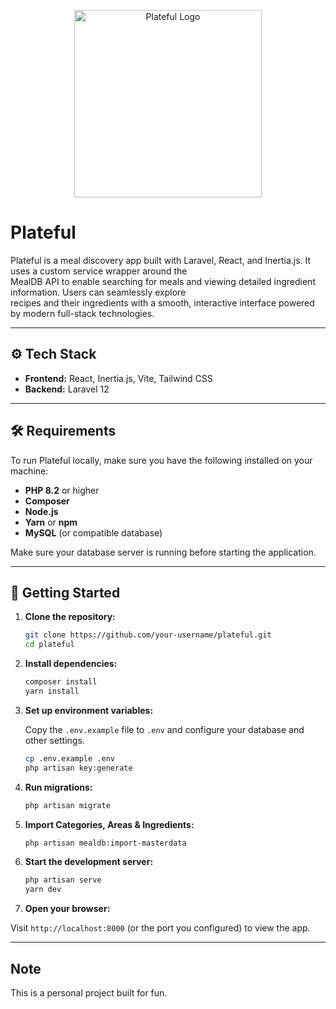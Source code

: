 <p align="center">
  <img src="https://raw.githubusercontent.com/laravel/art/master/logo-lockup/5%20SVG/2%20CMYK/1%20Full%20Color/laravel-logolockup-cmyk-red.svg" width="300" alt="Plateful Logo">
</p>

# Plateful

Plateful is a meal discovery app built with Laravel, React, and Inertia.js. It uses a custom service wrapper around
the  
MealDB API to enable searching for meals and viewing detailed ingredient information. Users can seamlessly explore  
recipes and their ingredients with a smooth, interactive interface powered by modern full-stack technologies.

---

## ⚙️ Tech Stack

- **Frontend:** React, Inertia.js, Vite, Tailwind CSS
- **Backend:** Laravel 12

---

## 🛠 Requirements

To run Plateful locally, make sure you have the following installed on your machine:

- **PHP 8.2** or higher
- **Composer**
- **Node.js**
- **Yarn** or **npm**
- **MySQL** (or compatible database)

Make sure your database server is running before starting the application.

---

## 🚀 Getting Started

1. **Clone the repository:**

    ```bash
    git clone https://github.com/your-username/plateful.git
    cd plateful
    ```

2. **Install dependencies:**

    ```bash
    composer install
    yarn install
    ```

3. **Set up environment variables:**

   Copy the `.env.example` file to `.env` and configure your database and other settings.

    ```bash
    cp .env.example .env
    php artisan key:generate
    ```

4. **Run migrations:**

    ```bash
    php artisan migrate
    ```

5. **Import Categories, Areas & Ingredients:**

    ```bash
    php artisan mealdb:import-masterdata
    ```

6. **Start the development server:**

    ```bash
    php artisan serve
    yarn dev
    ```

7. **Open your browser:**

Visit `http://localhost:8000` (or the port you configured) to view the app.

---

## Note

This is a personal project built for fun.

